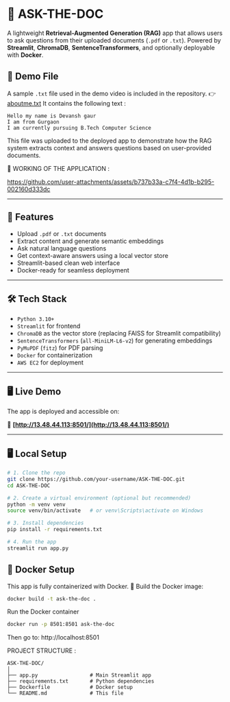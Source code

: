 # 📄 ASK-THE-DOC

A lightweight **Retrieval-Augmented Generation (RAG)** app that allows users to ask questions from their uploaded documents (`.pdf` or `.txt`). Powered by **Streamlit**, **ChromaDB**, **SentenceTransformers**, and optionally deployable with **Docker**.

## 📎 Demo File

A sample `.txt` file used in the demo video is included in the repository.
👉 [aboutme.txt](./aboutme.txt)
It contains the following text :
```
Hello my name is Devansh gaur
I am from Gurgaon
I am currently pursuing B.Tech Computer Science 
```
This file was uploaded to the deployed app to demonstrate how the RAG system extracts context and answers questions based on user-provided documents.

🚀 WORKING OF THE APPLICATION :

https://github.com/user-attachments/assets/b737b33a-c7f4-4d1b-b295-002160d333dc




---

## 🚀 Features

- Upload `.pdf` or `.txt` documents
- Extract content and generate semantic embeddings
- Ask natural language questions
- Get context-aware answers using a local vector store
- Streamlit-based clean web interface
- Docker-ready for seamless deployment

---

## 🛠️ Tech Stack

- `Python 3.10+`
- `Streamlit` for frontend
- `ChromaDB` as the vector store (replacing FAISS for Streamlit compatibility)
- `SentenceTransformers` (`all-MiniLM-L6-v2`) for generating embeddings
- `PyMuPDF` (`fitz`) for PDF parsing
- `Docker` for containerization
- `AWS EC2` for deployment

---

## 🖥️ Live Demo

The app is deployed and accessible on:

🔗 **[http://13.48.44.113:8501/](http://13.48.44.113:8501/)**

---

## 🖥️ Local Setup

```bash
# 1. Clone the repo
git clone https://github.com/your-username/ASK-THE-DOC.git
cd ASK-THE-DOC

# 2. Create a virtual environment (optional but recommended)
python -m venv venv
source venv/bin/activate   # or venv\Scripts\activate on Windows

# 3. Install dependencies
pip install -r requirements.txt

# 4. Run the app
streamlit run app.py
```


## 🐳 Docker Setup
This app is fully containerized with Docker.
🔧 Build the Docker image:
```bash
docker build -t ask-the-doc .
```
Run the Docker container 
```bash
docker run -p 8501:8501 ask-the-doc
```
Then go to: http://localhost:8501

PROJECT STRUCTURE :
```
ASK-THE-DOC/
│
├── app.py                 # Main Streamlit app
├── requirements.txt       # Python dependencies
├── Dockerfile             # Docker setup
└── README.md              # This file

```











